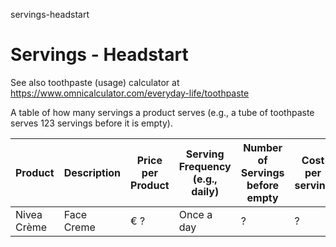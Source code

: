 servings-headstart
# Servings - Headstart

See also toothpaste (usage) calculator at https://www.omnicalculator.com/everyday-life/toothpaste

A table of how many servings a product serves (e.g., a tube of toothpaste serves 123 servings before it is empty).

| Product | Description | Price per Product | Serving Frequency (e.g., daily) | Number of Servings before empty | Cost per serving |
| --- | --- | --- | --- | --- | --- |
| Nivea Crème | Face Creme | € ? | Once a day | ? | ? |


